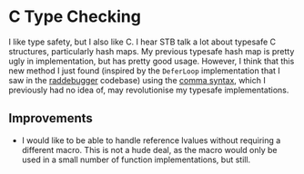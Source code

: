 # C Type Checking

I like type safety, but I also like C. I hear STB talk a lot about typesafe C structures, particularly hash maps. My previous typesafe hash map is pretty ugly in implementation, but has pretty good usage.
However, I think that this new method I just found (inspired by the `DeferLoop` implementation that I saw in the [raddebugger](https://github.com/EpicGamesExt/raddebugger) codebase) using the
[comma syntax](https://en.wikipedia.org/wiki/Comma_operator), which I previously had no idea of, may revolutionise my typesafe implementations.

## Improvements

- I would like to be able to handle reference lvalues without requiring a different macro. This is not a hude deal, as the macro would only be used in a small number of function implementations, but still.
